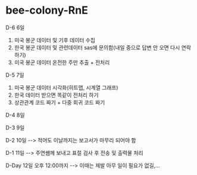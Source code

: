 # bee-colony-RnE

D-6 6일
1. 미국 봉군 데이터 및 기후 데이터 수집
2. 한국 봉군 데이터 및 관련데이터 sas에 문의함(내일 중으로 답변 안 오면 다시 연락하기)
3. 미국 봉군 데이터 온전한 주만 추출 + 전처리

D-5 7일
1. 미국 봉군 데이터 시각화(히트맵, 시계열 그래프)
2. 한국 데이터 받으면 똑같이 전처리 하기
3. 상관관계 코드 짜기 + 다중 회귀 코드 짜기

D-4 8일

D-3 9일

D-2 10일  --> 적어도 이날까지는 보고서가 마무리 되어야 함

D-1 11일 --> 주연쌤께 보내고 표절 검사 후 전송 및 출력물 처리

D-Day 12일 오후 12:00까지 --> 이때는 제발 아무 일이 필요가 없길,...